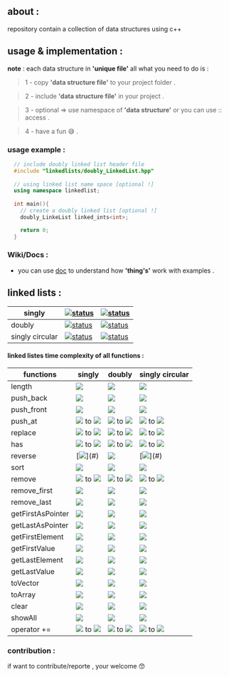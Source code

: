 ## about :
repository contain a collection of data structures using c++

## usage & implementation :
**note** : each data structure in **'unique file'** all what you need to do is :
> 1 - copy **'data structure file'** to your project folder .

> 2 - include **'data structure file'** in your project .

> 3 - optional => use namespace of **'data structure'** or you can use :: access .

> 4 - have a fun :sweat_smile: .

### usage example :
```c++
  // include doubly linked list header file  
  #include "linkedlists/doubly_LinkedList.hpp"
  
  // using linked list name space [optional !] 
  using namespace linkedlist;
   
  int main(){
    // create a doubly linked list [optional !] 
    doubly_LinkeList linked_ints<int>;  

    return 0;
  }

```
### Wiki/Docs : 
- you can use [doc](https://github.com/Mouradouchane/data_structures/wiki) to understand how **'thing's'** work with examples .

## linked lists : 

singly | [![status](https://img.shields.io/badge/status-stable-brightgreen?style=flat)](#) | [![status](https://img.shields.io/badge/manual%20testing-pass-ff69b4)](#)
-- | -- | -- 
doubly | [![status](https://img.shields.io/badge/status-stable-brightgreen?style=flat)](#) | [![status](https://img.shields.io/badge/manual%20testing-pass-ff69b4)](#)
singly circular | [![status](https://img.shields.io/badge/status-stable-brightgreen?style=flat)](#) | [![status](https://img.shields.io/badge/manual%20testing-pass-ff69b4)](#)


#### linked listes time complexity of all functions :
functions | singly | doubly  | singly circular
------------ | ------------- | ------------- | ------------- 
length          | [![](https://img.shields.io/badge/O-(1)-blueviolet)](#) | [![](https://img.shields.io/badge/O-(1)-blueviolet)](#) | [![](https://img.shields.io/badge/O-(1)-blueviolet)](#)| 
push_back       | [![](https://img.shields.io/badge/O-(1)-blueviolet)](#) | [![](https://img.shields.io/badge/O-(1)-blueviolet)](#) | [![](https://img.shields.io/badge/O-(1)-blueviolet)](#)| 
push_front      | [![](https://img.shields.io/badge/O-(1)-blueviolet)](#) | [![](https://img.shields.io/badge/O-(1)-blueviolet)](#) | [![](https://img.shields.io/badge/O-(1)-blueviolet)](#)| 
push_at         | [![](https://img.shields.io/badge/O-(1)-blueviolet)](#) to [![](https://img.shields.io/badge/O-(N)-success)](#) | [![](https://img.shields.io/badge/O-(1)-blueviolet)](#) to [![](https://img.shields.io/badge/O-(N)-success)](#) | [![](https://img.shields.io/badge/O-(1)-blueviolet)](#) to [![](https://img.shields.io/badge/O-(N)-success)](#)| 
replace         | [![](https://img.shields.io/badge/O-(1)-blueviolet)](#) to [![](https://img.shields.io/badge/O-(N)-success)](#) | [![](https://img.shields.io/badge/O-(1)-blueviolet)](#) to [![](https://img.shields.io/badge/O-(N)-success)](#) | [![](https://img.shields.io/badge/O-(1)-blueviolet)](#) to [![](https://img.shields.io/badge/O-(N)-success)](#)| 
has             | [![](https://img.shields.io/badge/O-(1)-blueviolet)](#) to [![](https://img.shields.io/badge/O-(N)-success)](#) | [![](https://img.shields.io/badge/O-(1)-blueviolet)](#) to [![](https://img.shields.io/badge/O-(N)-success)](#)|[![](https://img.shields.io/badge/O-(1)-blueviolet)](#) to [![](https://img.shields.io/badge/O-(N)-success)](#) | 
reverse         | [![](https://img.shields.io/badge/O-(N*3)-orange)](#) | [![](https://img.shields.io/badge/O-(N)-success)](#) | [![](https://img.shields.io/badge/O-(N*3)-orange)](#) | 
sort            | [![](https://img.shields.io/badge/O-(N%C2%B2)-red)](#)| [![](https://img.shields.io/badge/O-(N%C2%B2)-red)](#) | [![](https://img.shields.io/badge/O-(N%C2%B2)-red)](#) | 
remove          | [![](https://img.shields.io/badge/O-(1)-blueviolet)](#) to [![](https://img.shields.io/badge/O-(N)-success)](#) | [![](https://img.shields.io/badge/O-(1)-blueviolet)](#) to [![](https://img.shields.io/badge/O-(N)-success)](#) | [![](https://img.shields.io/badge/O-(1)-blueviolet)](#) to [![](https://img.shields.io/badge/O-(N)-success)](#) | 
remove_first    | [![](https://img.shields.io/badge/O-(1)-blueviolet)](#) | [![](https://img.shields.io/badge/O-(1)-blueviolet)](#) |  [![](https://img.shields.io/badge/O-(1)-blueviolet)](#)| 
remove_last     | [![](https://img.shields.io/badge/O-(N)-success)](#)| [![](https://img.shields.io/badge/O-(1)-blueviolet)](#) | [![](https://img.shields.io/badge/O-(N)-success)](#) | 
getFirstAsPointer | [![](https://img.shields.io/badge/O-(1)-blueviolet)](#) | [![](https://img.shields.io/badge/O-(1)-blueviolet)](#) | [![](https://img.shields.io/badge/O-(1)-blueviolet)](#) | 
getLastAsPointer  | [![](https://img.shields.io/badge/O-(1)-blueviolet)](#) | [![](https://img.shields.io/badge/O-(1)-blueviolet)](#) |  [![](https://img.shields.io/badge/O-(1)-blueviolet)](#)  | 
getFirstElement  | [![](https://img.shields.io/badge/O-(1)-blueviolet)](#)  | [![](https://img.shields.io/badge/O-(1)-blueviolet)](#) |  [![](https://img.shields.io/badge/O-(1)-blueviolet)](#) | 
getFirstValue    | [![](https://img.shields.io/badge/O-(1)-blueviolet)](#)  | [![](https://img.shields.io/badge/O-(1)-blueviolet)](#) | [![](https://img.shields.io/badge/O-(1)-blueviolet)](#)  | 
getLastElement  | [![](https://img.shields.io/badge/O-(1)-blueviolet)](#)  | [![](https://img.shields.io/badge/O-(1)-blueviolet)](#) |  [![](https://img.shields.io/badge/O-(1)-blueviolet)](#) | 
getLastValue    | [![](https://img.shields.io/badge/O-(1)-blueviolet)](#)  | [![](https://img.shields.io/badge/O-(1)-blueviolet)](#) |  [![](https://img.shields.io/badge/O-(1)-blueviolet)](#)  | 
toVector        | [![](https://img.shields.io/badge/O-(N)-success)](#) | [![](https://img.shields.io/badge/O-(N)-success)](#) | [![](https://img.shields.io/badge/O-(N)-success)](#) | 
toArray         | [![](https://img.shields.io/badge/O-(N)-success)](#) | [![](https://img.shields.io/badge/O-(N)-success)](#) | [![](https://img.shields.io/badge/O-(N)-success)](#) | 
clear           | [![](https://img.shields.io/badge/O-(N)-success)](#) | [![](https://img.shields.io/badge/O-(N)-success)](#) |  [![](https://img.shields.io/badge/O-(N)-success)](#) | 
showAll         | [![](https://img.shields.io/badge/O-(N)-success)](#) | [![](https://img.shields.io/badge/O-(N)-success)](#) |  [![](https://img.shields.io/badge/O-(N)-success)](#) | 
operator +=     | [![](https://img.shields.io/badge/O-(1)-blueviolet)](#) to [![](https://img.shields.io/badge/O-(N)-success)](#) | [![](https://img.shields.io/badge/O-(1)-blueviolet)](#) to [![](https://img.shields.io/badge/O-(N)-success)](#) | [![](https://img.shields.io/badge/O-(1)-blueviolet)](#) to [![](https://img.shields.io/badge/O-(N)-success)](#) | 

### contribution :
if want to contribute/reporte , your welcome 😙
